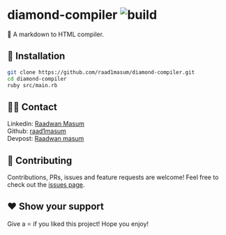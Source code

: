 diamond-compiler ![build](https://api.travis-ci.com/raad1masum/personal-site.svg?branch=master&status=passed)
================
💎 A markdown to HTML compiler.

🔌 Installation
---------------
```sh
git clone https://github.com/raad1masum/diamond-compiler.git
cd diamond-compiler
ruby src/main.rb
```

## 👨‍💻 Contact

Linkedin: [Raadwan Masum](https://www.linkedin.com/in/raadwan-masum-9147bb1a5)
<br>
Github: [raad1masum](https://github.com/raad1masum)
<br>
Devpost: [Raadwan masum](https://devpost.com/raad1masum)

## 🤝 Contributing

Contributions, PRs, issues and feature requests are welcome! Feel free to check out the [issues page](https://github.com/raad1masum/diamond-compiler/issues). 

## ❤️ Show your support

Give a ⭐️ if you liked this project!
Hope you enjoy!

